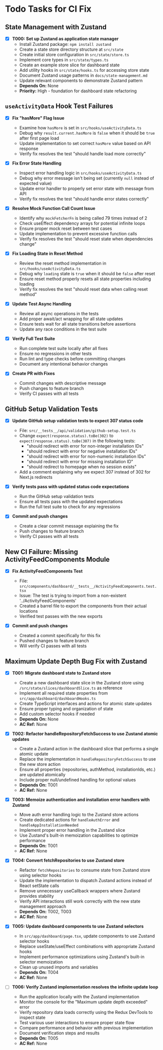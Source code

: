 # Todo Tasks for CI Fix

## State Management with Zustand

- [x] **T000: Set up Zustand as application state manager**
  - Install Zustand package: `npm install zustand`
  - Create a state store directory structure at `src/state`
  - Create initial store configuration in `src/state/store.ts`
  - Implement core types in `src/state/types.ts`
  - Create an example store slice for dashboard state
  - Add utility hooks in `src/state/hooks.ts` for accessing store state
  - Document Zustand usage patterns in `docs/state-management.md`
  - Update relevant components to demonstrate Zustand pattern
  - **Depends On:** None
  - **Priority:** High - foundation for dashboard state refactoring

## `useActivityData` Hook Test Failures

- [x] **Fix "hasMore" Flag Issue**

  - Examine how `hasMore` is set in `src/hooks/useActivityData.ts`
  - Debug why `result.current.hasMore` is `false` when it should be `true` after first page load
  - Update implementation to set correct `hasMore` value based on API response
  - Verify fix resolves the test "should handle load more correctly"

- [x] **Fix Error State Handling**

  - Inspect error handling logic in `src/hooks/useActivityData.ts`
  - Debug why error message isn't being set (currently `null` instead of expected value)
  - Update error handler to properly set error state with message from API
  - Verify fix resolves the test "should handle error states correctly"

- [x] **Resolve Mock Function Call Count Issue**

  - Identify why `mockFetcherFn` is being called 79 times instead of 2
  - Check useEffect dependency arrays for potential infinite loops
  - Ensure proper mock reset between test cases
  - Update implementation to prevent excessive function calls
  - Verify fix resolves the test "should reset state when dependencies change"

- [x] **Fix Loading State in Reset Method**

  - Review the reset method implementation in `src/hooks/useActivityData.ts`
  - Debug why `loading` state is `true` when it should be `false` after reset
  - Ensure reset method properly resets all state properties including loading
  - Verify fix resolves the test "should reset data when calling reset method"

- [x] **Update Test Async Handling**

  - Review all async operations in the tests
  - Add proper await/act wrapping for all state updates
  - Ensure tests wait for all state transitions before assertions
  - Update any race conditions in the test suite

- [x] **Verify Full Test Suite**

  - Run complete test suite locally after all fixes
  - Ensure no regressions in other tests
  - Run lint and type checks before committing changes
  - Document any intentional behavior changes

- [x] **Create PR with Fixes**
  - Commit changes with descriptive message
  - Push changes to feature branch
  - Verify CI passes with all tests

## GitHub Setup Validation Tests

- [x] **Update GitHub setup validation tests to expect 307 status code**

  - File: `src/__tests__/api/validation/github-setup.test.ts`
  - Change `expect(response.status).toBe(302)` to `expect(response.status).toBe(307)` in the following tests:
    - "should redirect with error for non-integer installation IDs"
    - "should redirect with error for negative installation IDs"
    - "should redirect with error for non-numeric installation IDs"
    - "should redirect with error for missing installation ID"
    - "should redirect to homepage when no session exists"
  - Add a comment explaining why we expect 307 instead of 302 for Next.js redirects

- [x] **Verify tests pass with updated status code expectations**

  - Run the GitHub setup validation tests
  - Ensure all tests pass with the updated expectations
  - Run the full test suite to check for any regressions

- [x] **Commit and push changes**
  - Create a clear commit message explaining the fix
  - Push changes to feature branch
  - Verify CI passes with all tests

## New CI Failure: Missing ActivityFeedComponents Module

- [x] **Fix ActivityFeedComponents Test**

  - File: `src/components/dashboard/__tests__/ActivityFeedComponents.test.tsx`
  - Issue: The test is trying to import from a non-existent '../ActivityFeedComponents'
  - Created a barrel file to export the components from their actual locations
  - Verified test passes with the new exports

- [x] **Commit and push changes**
  - Created a commit specifically for this fix
  - Pushed changes to feature branch
  - Will verify CI passes with all tests

## Maximum Update Depth Bug Fix with Zustand

- [x] **T001: Migrate dashboard state to Zustand store**

  - Create a new dashboard state slice in the Zustand store using `/src/state/slices/dashboardSlice.ts` as reference
  - Implement all required state properties from `src/app/dashboard/dashboardHooks.ts`
  - Create TypeScript interfaces and actions for atomic state updates
  - Ensure proper typing and organization of state
  - Add custom selector hooks if needed
  - **Depends On:** None
  - **AC Ref:** None

- [x] **T002: Refactor handleRepositoryFetchSuccess to use Zustand atomic updates**

  - Create a Zustand action in the dashboard slice that performs a single atomic update
  - Replace the implementation in `handleRepositoryFetchSuccess` to use the new store action
  - Ensure all properties (repositories, authMethod, installationIds, etc.) are updated atomically
  - Include proper null/undefined handling for optional values
  - **Depends On:** T001
  - **AC Ref:** None

- [x] **T003: Memoize authentication and installation error handlers with Zustand**

  - Move auth error handling logic to the Zustand store actions
  - Create dedicated actions for `handleAuthError` and `handleAppInstallationNeeded`
  - Implement proper error handling in the Zustand slice
  - Use Zustand's built-in memoization capabilities to optimize performance
  - **Depends On:** T001
  - **AC Ref:** None

- [x] **T004: Convert fetchRepositories to use Zustand store**

  - Refactor `fetchRepositories` to consume state from Zustand store using selector hooks
  - Update the implementation to dispatch Zustand actions instead of React setState calls
  - Remove unnecessary useCallback wrappers where Zustand provides stability
  - Verify API interactions still work correctly with the new state management approach
  - **Depends On:** T002, T003
  - **AC Ref:** None

- [x] **T005: Update dashboard components to use Zustand selectors**

  - In `src/app/dashboard/page.tsx`, update components to use Zustand selector hooks
  - Replace useState/useEffect combinations with appropriate Zustand hooks
  - Implement performance optimizations using Zustand's built-in selector memoization
  - Clean up unused imports and variables
  - **Depends On:** T004
  - **AC Ref:** None

- [ ] **T006: Verify Zustand implementation resolves the infinite update loop**
  - Run the application locally with the Zustand implementation
  - Monitor the console for the "Maximum update depth exceeded" error
  - Verify repository data loads correctly using the Redux DevTools to inspect state
  - Test various user interactions to ensure proper state flow
  - Compare performance and behavior with previous implementation
  - Document verification steps and results
  - **Depends On:** T005
  - **AC Ref:** None
